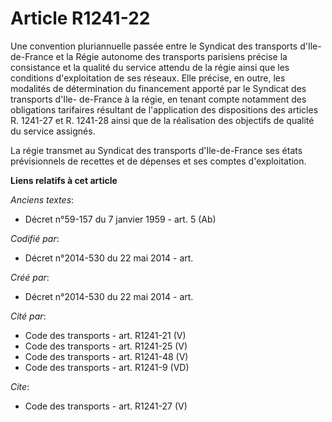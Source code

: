 # Article R1241-22

Une convention pluriannuelle passée entre le Syndicat des transports d'Ile-de-France et la Régie autonome des transports
parisiens précise la consistance et la qualité du service attendu de la régie ainsi que les conditions d'exploitation de ses
réseaux. Elle précise, en outre, les modalités de détermination du financement apporté par le Syndicat des transports d'Ile-
de-France à la régie, en tenant compte notamment des obligations tarifaires résultant de l'application des dispositions des
articles R. 1241-27 et R. 1241-28 ainsi que de la réalisation des objectifs de qualité du service assignés. 

La régie transmet au Syndicat des transports d'Ile-de-France ses états prévisionnels de recettes et de dépenses et ses
comptes d'exploitation.

**Liens relatifs à cet article**

_Anciens textes_:

  - Décret n°59-157 du 7 janvier 1959 - art. 5 (Ab)

_Codifié par_:

  - Décret n°2014-530 du 22 mai 2014 - art.

_Créé par_:

  - Décret n°2014-530 du 22 mai 2014 - art.

_Cité par_:

  - Code des transports - art. R1241-21 (V)
  - Code des transports - art. R1241-25 (V)
  - Code des transports - art. R1241-48 (V)
  - Code des transports - art. R1241-9 (VD)

_Cite_:

  - Code des transports - art. R1241-27 (V)
